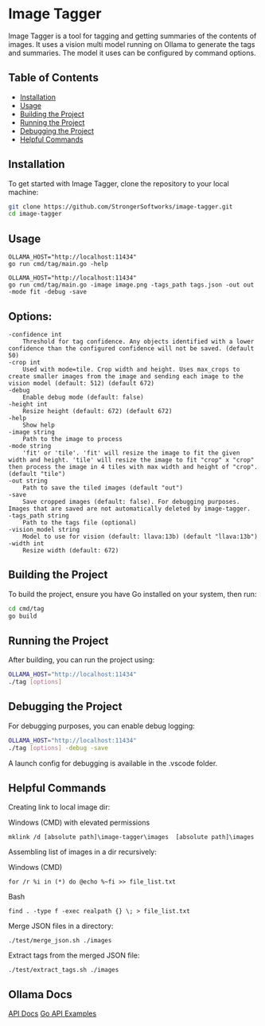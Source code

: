 # Image Tagger

Image Tagger is a tool for tagging and getting summaries of the contents of images. It uses a vision multi model running on Ollama to generate the tags and summaries. The model it uses can be configured by command options.

## Table of Contents

- [Installation](#installation)
- [Usage](#usage)
- [Building the Project](#building-the-project)
- [Running the Project](#running-the-project)
- [Debugging the Project](#debugging-the-project)
- [Helpful Commands](#helpful-commands)

## Installation

To get started with Image Tagger, clone the repository to your local machine:

```bash
git clone https://github.com/StrongerSoftworks/image-tagger.git
cd image-tagger
```

## Usage

```
OLLAMA_HOST="http://localhost:11434"
go run cmd/tag/main.go -help
```

```
OLLAMA_HOST="http://localhost:11434"
go run cmd/tag/main.go -image image.png -tags_path tags.json -out out -mode fit -debug -save
```

## Options:

    -confidence int
        Threshold for tag confidence. Any objects identified with a lower confidence than the configured confidence will not be saved. (default 50)
    -crop int
        Used with mode=tile. Crop width and height. Uses max_crops to create smaller images from the image and sending each image to the vision model (default: 512) (default 672)
    -debug
        Enable debug mode (default: false)
    -height int
        Resize height (default: 672) (default 672)
    -help
        Show help
    -image string
        Path to the image to process
    -mode string
        'fit' or 'tile'. 'fit' will resize the image to fit the given width and height. 'tile' will resize the image to fit "crop" x "crop" then process the image in 4 tiles with max width and height of "crop". (default "tile")
    -out string
        Path to save the tiled images (default "out")
    -save
        Save cropped images (default: false). For debugging purposes. Images that are saved are not automatically deleted by image-tagger.
    -tags_path string
        Path to the tags file (optional)
    -vision_model string
        Model to use for vision (default: llava:13b) (default "llava:13b")
    -width int
        Resize width (default: 672)

## Building the Project

To build the project, ensure you have Go installed on your system, then run:

```bash
cd cmd/tag
go build
```

## Running the Project

After building, you can run the project using:

```bash
OLLAMA_HOST="http://localhost:11434"
./tag [options]
```

## Debugging the Project

For debugging purposes, you can enable debug logging:

```bash
OLLAMA_HOST="http://localhost:11434"
./tag [options] -debug -save
```

A launch config for debugging is available in the .vscode folder.

## Helpful Commands

Creating link to local image dir:

Windows (CMD) with elevated permissions

```
mklink /d [absolute path]\image-tagger\images  [absolute path]\images
```

Assembling list of images in a dir recursively:

Windows (CMD)

```
for /r %i in (*) do @echo %~fi >> file_list.txt
```

Bash

```
find . -type f -exec realpath {} \; > file_list.txt
```

Merge JSON files in a directory:

```
./test/merge_json.sh ./images
```

Extract tags from the merged JSON file:

```
./test/extract_tags.sh ./images
```

## Ollama Docs

[API Docs](https://github.com/ollama/ollama/blob/main/docs/api.md)
[Go API Examples](https://github.com/ollama/ollama/blob/main/api/examples/README.md)
